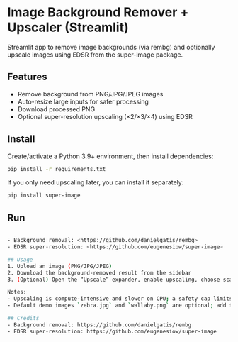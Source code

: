 # Image Background Remover + Upscaler (Streamlit)

Streamlit app to remove image backgrounds (via rembg) and optionally upscale images using EDSR from the super-image package.

## Features

- Remove background from PNG/JPG/JPEG images
- Auto-resize large inputs for safer processing
- Download processed PNG
- Optional super-resolution upscaling (×2/×3/×4) using EDSR

## Install

Create/activate a Python 3.9+ environment, then install dependencies:

```bash
pip install -r requirements.txt
```

If you only need upscaling later, you can install it separately:

```bash
pip install super-image
```

## Run

```bash

- Background removal: <https://github.com/danielgatis/rembg>
- EDSR super-resolution: <https://github.com/eugenesiow/super-image>

## Usage
1. Upload an image (PNG/JPG/JPEG)
2. Download the background-removed result from the sidebar
3. (Optional) Open the “Upscale” expander, enable upscaling, choose scale and source (Fixed or Original), then download the upscaled output

Notes:
- Upscaling is compute-intensive and slower on CPU; a safety cap limits extremely large outputs
- Default demo images `zebra.jpg` and `wallaby.png` are optional; add them next to the script if desired

## Credits
- Background removal: https://github.com/danielgatis/rembg
- EDSR super-resolution: https://github.com/eugenesiow/super-image
```
